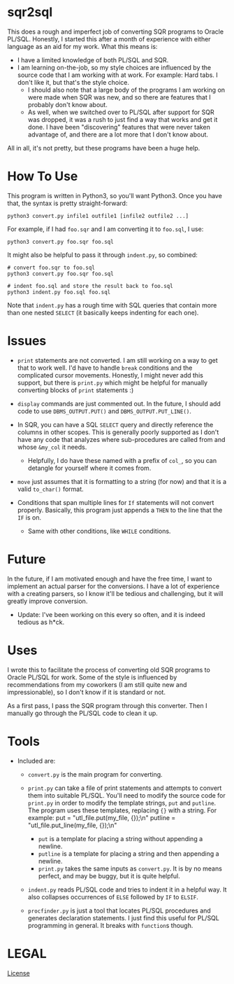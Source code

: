 # sqr2sql
This does a rough and imperfect job of converting SQR programs to Oracle PL/SQL.
Honestly, I started this after a month of experience with either language as an
aid for my work. What this means is:

* I have a limited knowledge of both PL/SQL and SQR.
* I am learning on-the-job, so my style choices are influenced by the source
  code that I am working with at work. For example: Hard tabs. I don't like it,
  but that's the style choice.
  * I should also note that a large body of the programs I am working on were
    made when SQR was new, and so there are features that I probably don't know
    about.
  * As well, when we switched over to PL/SQL after support for SQR was dropped,
    it was a rush to just find a way that works and get it done. I have been
    "discovering" features that were never taken advantage of, and there are a
    lot more that I don't know about.


All in all, it's not pretty, but these programs have been a huge help.

# How To Use
This program is written in Python3, so you'll want Python3. Once you have that,
the syntax is pretty straight-forward:
```
python3 convert.py infile1 outfile1 [infile2 outfile2 ...]
```

For example, if I had `foo.sqr` and I am converting it to
`foo.sql`, I use:
```
python3 convert.py foo.sqr foo.sql
```

It might also be helpful to pass it through `indent.py`, so combined:
```
# convert foo.sqr to foo.sql
python3 convert.py foo.sqr foo.sql

# indent foo.sql and store the result back to foo.sql
python3 indent.py foo.sql foo.sql
```
Note that `indent.py` has a rough time with SQL queries that contain more than
one nested `SELECT` (it basically keeps indenting for each one).

# Issues
* `print` statements are not converted. I am still working on a way to get that
  to work well. I'd have to handle `break` conditions and the complicated cursor
  movements. Honestly, I might never add this support, but there is `print.py`
  which might be helpful for manually converting blocks of `print` statements :)

* `display` commands are just commented out. In the future, I should add code
  to use `DBMS_OUTPUT.PUT()` and `DBMS_OUTPUT.PUT_LINE()`.
* In SQR, you can have a SQL `SELECT` query and directly reference the columns
  in other scopes. This is generally poorly supported as I don't have any code
  that analyzes where sub-procedures are called from and whose `&my_col` it needs.
    * Helpfully, I do have these named with a prefix of `col_`, so you can
      detangle for yourself where it comes from.

* `move` just assumes that it is formatting to a string (for now)
and that it is a valid `to_char()` format.

* Conditions that span multiple lines for `If` statements will
  not convert properly. Basically, this program just appends a
  `THEN` to the line that the `IF` is on.
  * Same with other conditions, like `WHILE` conditions.

# Future
In the future, if I am motivated enough and have the free time,
I want to implement an actual parser for the conversions. I have
a lot of experience with a creating parsers, so I know it'll be
tedious and challenging, but it will greatly improve conversion.
  * Update: I've been working on this every so often, and it is indeed tedious
    as h*ck.

# Uses
I wrote this to facilitate the process of converting old SQR programs to Oracle
PL/SQL for work. Some of the style is influenced by recommendations from my
coworkers (I am still quite new and impressionable), so I don't know if it is
standard or not.

As a first pass, I pass the SQR program through this converter. Then I manually
go through the PL/SQL code to clean it up.

# Tools
* Included are:
  * `convert.py` is the main program for converting.
  * `print.py` can take a file of print statements and attempts to convert them
    into suitable PL/SQL. You'll need to modify the source code for `print.py`
    in order to modify the template strings, `put` and `putline`. The program
    uses these templates, replacing `{}` with a string. For example:
		put = "utl_file.put(my_file, {});\n"
		putline = "utl_file.put_line(my_file, {});\n"

    * `put` is a template for placing a string without appending a newline.
    * `putline` is a template for placing a string and then appending a newline.
    * `print.py` takes the same inputs as `convert.py`. It is by no means
    perfect, and may be buggy, but it is quite helpful.
  * `indent.py` reads PL/SQL code and tries to indent it in a helpful way. It
    also collapses occurrences of `ELSE` followed by `IF` to `ELSIF`.
  * `procfinder.py` is just a tool that locates PL/SQL procedures and generates
    declaration statements. I just find this useful for PL/SQL programming in
    general. It breaks with `function`s though.

# LEGAL
[License](LICENSE.md)
